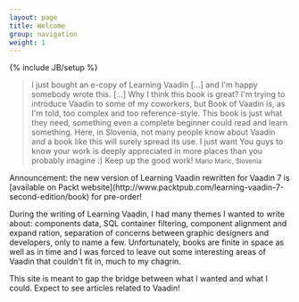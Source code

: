 ```yaml
---
layout: page
title: Welcome
group: navigation
weight: 1
---
```


{% include JB/setup %}

>I just bought an e-copy of Learning Vaadin [...] and I'm happy somebody wrote this. [...] Why I think this book is great? I'm trying to introduce Vaadin to some of my coworkers, but Book of Vaadin is, as I'm told, too complex and too reference-style. This book is just what they need, something even a complete beginner could read and learn something. Here, in Slovenia, not many people know about Vaadin and a book like this will surely spread its use. I just want You guys to know your work is deeply appreciated in more places than you probably imagine :) Keep up the good work!
<small>Mario Maric, Slovenia</small>

<p class="lead">Announcement: the new version of Learning Vaadin rewritten for Vaadin 7 is [available on Packt website](http://www.packtpub.com/learning-vaadin-7-second-edition/book) for pre-order!

During the writing of Learning Vaadin, I had many themes I wanted to write about: components data, SQL container filtering, component alignment and expand ration, separation of concerns between graphic designers and developers, only to name a few. Unfortunately, books are finite in space as well as in time and I was forced to leave out some interesting areas of Vaadin that couldn't fit in, much to my chagrin.

This site is meant to gap the bridge between what I wanted and what I could. Expect to see articles related to Vaadin!
